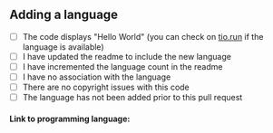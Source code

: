 ## Adding a language

- [ ] The code displays "Hello World" (you can check on [tio.run](https://tio.run) if the language is available)
- [ ] I have updated the readme to include the new language
- [ ] I have incremented the language count in the readme
- [ ] I have no association with the language
- [ ] There are no copyright issues with this code
- [ ] The language has not been added prior to this pull request

#### Link to programming language: 
